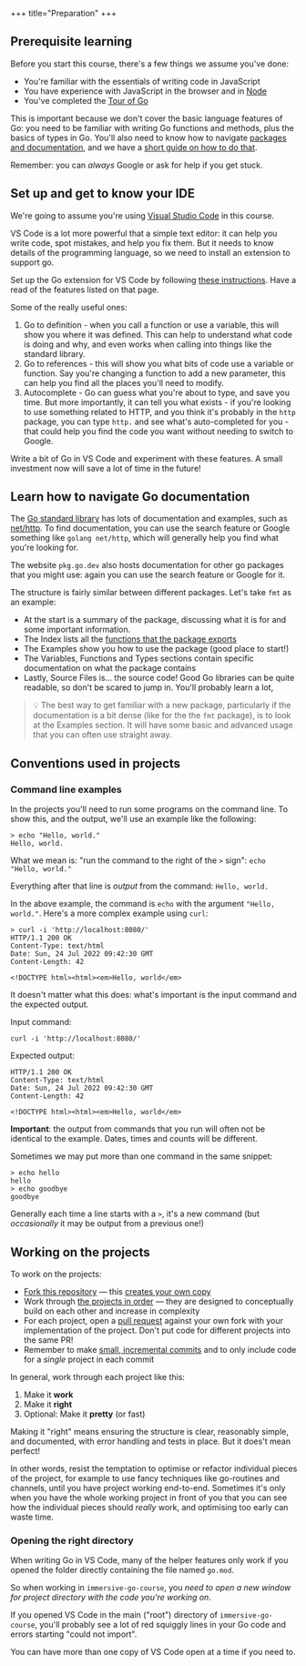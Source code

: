 +++
title="Preparation"
+++

## Prerequisite learning

Before you start this course, there's a few things we assume you've done:

- You're familiar with the essentials of writing code in JavaScript
- You have experience with JavaScript in the browser and in [Node](https://nodejs.org/en/)
- You've completed the [Tour of Go](https://go.dev/tour/welcome/1)

This is important because we don't cover the basic language features of Go: you need to be familiar with writing Go functions and methods, plus the basics of types in Go. You'll also need to know how to navigate [packages and documentation](https://pkg.go.dev/), and we have a [short guide on how to do that](#learn-how-to-navigate-go-documentation).

Remember: you can _always_ Google or ask for help if you get stuck.

## Set up and get to know your IDE

We're going to assume you're using [Visual Studio Code](https://code.visualstudio.com/) in this course.

VS Code is a lot more powerful that a simple text editor: it can help you write code, spot mistakes, and help you fix them. But it needs to know details of the programming language, so we need to install an extension to support go.

Set up the Go extension for VS Code by following [these instructions](https://code.visualstudio.com/docs/languages/go). Have a read of the features listed on that page.

Some of the really useful ones:

1. Go to definition - when you call a function or use a variable, this will show you where it was defined. This can help to understand what code is doing and why, and even works when calling into things like the standard library.
2. Go to references - this will show you what bits of code use a variable or function. Say you're changing a function to add a new parameter, this can help you find all the places you'll need to modify.
3. Autocomplete - Go can guess what you're about to type, and save you time. But more importantly, it can tell you what exists - if you're looking to use something related to HTTP, and you think it's probably in the `http` package, you can type `http.` and see what's auto-completed for you - that could help you find the code you want without needing to switch to Google.

Write a bit of Go in VS Code and experiment with these features. A small investment now will save a lot of time in the future!

## Learn how to navigate Go documentation

The [Go standard library](https://pkg.go.dev/std) has lots of documentation and examples, such as [net/http](https://pkg.go.dev/net/http). To find documentation, you can use the search feature or Google something like `golang net/http`, which will generally help you find what you're looking for.

The website `pkg.go.dev` also hosts documentation for other go packages that you might use: again you can use the search feature or Google for it.

The structure is fairly similar between different packages. Let's take `fmt` as an example:

- At the start is a summary of the package, discussing what it is for and some important information.
- The Index lists all the [functions that the package exports](https://www.callicoder.com/golang-packages/#exported-vs-unexported-names)
- The Examples show you how to use the package (good place to start!)
- The Variables, Functions and Types sections contain specific documentation on what the package contains
- Lastly, Source Files is... the source code! Good Go libraries can be quite readable, so don't be scared to jump in. You'll probably learn a lot,

> 💡 The best way to get familiar with a new package, particularly if the documentation is a bit dense (like for the the `fmt` package), is to look at the Examples section. It will have some basic and advanced usage that you can often use straight away.

## Conventions used in projects

### Command line examples

In the projects you'll need to run some programs on the command line. To show this, and the output, we'll use an example like the following:

```console
> echo "Hello, world."
Hello, world.
```

What we mean is: "run the command to the right of the `>` sign": `echo "Hello, world."`

Everything after that line is _output_ from the command: `Hello, world.`

In the above example, the command is `echo` with the argument `"Hello, world."`. Here's a more complex example using `curl`:

```console
> curl -i 'http://localhost:8080/'
HTTP/1.1 200 OK
Content-Type: text/html
Date: Sun, 24 Jul 2022 09:42:30 GMT
Content-Length: 42

<!DOCTYPE html><html><em>Hello, world</em>
```

It doesn't matter what this does: what's important is the input command and the expected output.

Input command:

```console
curl -i 'http://localhost:8080/'
```

Expected output:

```
HTTP/1.1 200 OK
Content-Type: text/html
Date: Sun, 24 Jul 2022 09:42:30 GMT
Content-Length: 42

<!DOCTYPE html><html><em>Hello, world</em>
```

**Important**: the output from commands that you run will often not be identical to the example. Dates, times and counts will be different.

Sometimes we may put more than one command in the same snippet:

```console
> echo hello
hello
> echo goodbye
goodbye
```

Generally each time a line starts with a `>`, it's a new command (but _occasionally_ it may be output from a previous one!)

## Working on the projects

To work on the projects:

- [Fork this repository](https://github.com/CodeYourFuture/immersive-go-course/fork) — this [creates your own copy](https://docs.github.com/en/get-started/quickstart/fork-a-repo)
- Work through [the projects in order](../README.md) — they are designed to conceptually build on each other and increase in complexity
- For each project, open a [pull request](https://docs.github.com/en/pull-requests/collaborating-with-pull-requests/proposing-changes-to-your-work-with-pull-requests/about-pull-requests) against your own fork with your implementation of the project. Don't put code for different projects into the same PR!
- Remember to make [small, incremental commits](https://dustinspecker.com/posts/making-smaller-git-commits/) and to only include code for a _single_ project in each commit

In general, work through each project like this:

1. Make it **work**
1. Make it **right**
1. Optional: Make it **pretty** (or fast)

Making it "right" means ensuring the structure is clear, reasonably simple, and documented, with error handling and tests in place. But it does't mean perfect!

In other words, resist the temptation to optimise or refactor individual pieces of the project, for example to use fancy techniques like go-routines and channels, until you have project working end-to-end. Sometimes it's only when you have the whole working project in front of you that you can see how the individual pieces should _really_ work, and optimising too early can waste time.

### Opening the right directory

When writing Go in VS Code, many of the helper features only work if you opened the folder directly containing the file named `go.mod`.

So when working in `immersive-go-course`, you _need to open a new window for project directory with the code you're working on_.

If you opened VS Code in the main ("root") directory of `immersive-go-course`, you'll probably see a lot of red squiggly lines in your Go code and errors starting "could not import".

You can have more than one copy of VS Code open at a time if you need to.
